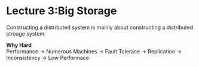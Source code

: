 # Lecture 3:Big Storage
Constructing a distributed system is mainly about constructing a distributed stroage system.

**Why Hard**\
Performance -> Numerous Machines -> Fault Tolerace -> Replication -> Inconsistency -> Low Performace
